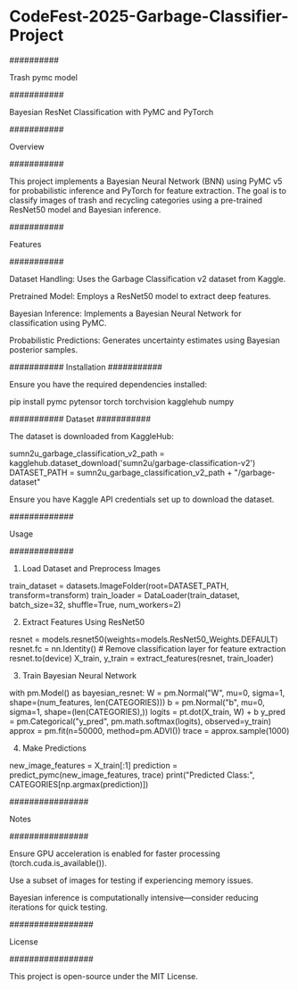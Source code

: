 # CodeFest-2025-Garbage-Classifier-Project

##########

Trash pymc model

###########

Bayesian ResNet Classification with PyMC and PyTorch


###########

Overview

###########


This project implements a Bayesian Neural Network (BNN) using PyMC v5 for probabilistic inference and PyTorch for feature extraction. The goal is to classify images of trash and recycling categories using a pre-trained ResNet50 model and Bayesian inference.


###########

Features

###########

Dataset Handling: Uses the Garbage Classification v2 dataset from Kaggle.

Pretrained Model: Employs a ResNet50 model to extract deep features.

Bayesian Inference: Implements a Bayesian Neural Network for classification using PyMC.

Probabilistic Predictions: Generates uncertainty estimates using Bayesian posterior samples.

###########
Installation
###########

Ensure you have the required dependencies installed:

pip install pymc pytensor torch torchvision kagglehub numpy

###########
Dataset
###########

The dataset is downloaded from KaggleHub:

sumn2u_garbage_classification_v2_path = kagglehub.dataset_download('sumn2u/garbage-classification-v2')
DATASET_PATH = sumn2u_garbage_classification_v2_path + "/garbage-dataset"

Ensure you have Kaggle API credentials set up to download the dataset.

#############

Usage

#############

1. Load Dataset and Preprocess Images

train_dataset = datasets.ImageFolder(root=DATASET_PATH, transform=transform)
train_loader = DataLoader(train_dataset, batch_size=32, shuffle=True, num_workers=2)

2. Extract Features Using ResNet50

resnet = models.resnet50(weights=models.ResNet50_Weights.DEFAULT)
resnet.fc = nn.Identity()  # Remove classification layer for feature extraction
resnet.to(device)
X_train, y_train = extract_features(resnet, train_loader)

3. Train Bayesian Neural Network

with pm.Model() as bayesian_resnet:
    W = pm.Normal("W", mu=0, sigma=1, shape=(num_features, len(CATEGORIES)))
    b = pm.Normal("b", mu=0, sigma=1, shape=(len(CATEGORIES),))
    logits = pt.dot(X_train, W) + b
    y_pred = pm.Categorical("y_pred", pm.math.softmax(logits), observed=y_train)
    approx = pm.fit(n=50000, method=pm.ADVI())
    trace = approx.sample(1000)

4. Make Predictions

new_image_features = X_train[:1]
prediction = predict_pymc(new_image_features, trace)
print("Predicted Class:", CATEGORIES[np.argmax(prediction)])

################

Notes

################

Ensure GPU acceleration is enabled for faster processing (torch.cuda.is_available()).

Use a subset of images for testing if experiencing memory issues.

Bayesian inference is computationally intensive—consider reducing iterations for quick testing.

#################

License

#################

This project is open-source under the MIT License.

